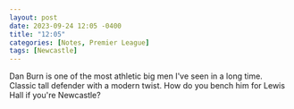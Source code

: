 ```yaml
---
layout: post
date: 2023-09-24 12:05 -0400
title: "12:05"
categories: [Notes, Premier League]
tags: [Newcastle]
---
```


Dan Burn is one of the most athletic big men I've seen in a long time. Classic tall defender with a modern twist. How do you bench him for Lewis Hall if you're Newcastle? 


